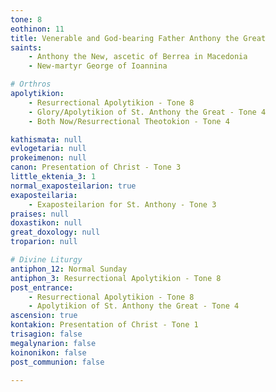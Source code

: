 ```yaml
---
tone: 8
eothinon: 11
title: Venerable and God-bearing Father Anthony the Great
saints:
    - Anthony the New, ascetic of Berrea in Macedonia
    - New-martyr George of Ioannina

# Orthros
apolytikion:
    - Resurrectional Apolytikion - Tone 8
    - Glory/Apolytikion of St. Anthony the Great - Tone 4
    - Both Now/Resurrectional Theotokion - Tone 4

kathismata: null
evlogetaria: null
prokeimenon: null
canon: Presentation of Christ - Tone 3
little_ektenia_3: 1
normal_exaposteilarion: true
exaposteilaria:
    - Exaposteilarion for St. Anthony - Tone 3
praises: null
doxastikon: null
great_doxology: null
troparion: null

# Divine Liturgy
antiphon_12: Normal Sunday
antiphon_3: Resurrectional Apolytikion - Tone 8
post_entrance:
    - Resurrectional Apolytikion - Tone 8
    - Apolytikion of St. Anthony the Great - Tone 4
ascension: true
kontakion: Presentation of Christ - Tone 1
trisagion: false
megalynarion: false
koinonikon: false
post_communion: false

---
```


